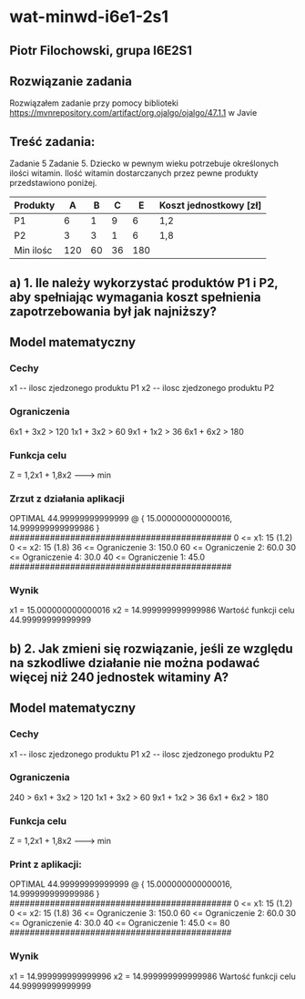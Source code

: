 # wat-minwd-i6e1-2s1

## Piotr Filochowski, grupa I6E2S1

## Rozwiązanie zadania

Rozwiązałem zadanie przy pomocy biblioteki https://mvnrepository.com/artifact/org.ojalgo/ojalgo/47.1.1 w Javie


## Treść zadania:
Zadanie 5
Zadanie 5. Dziecko w pewnym wieku potrzebuje określonych ilości witamin. Ilość witamin dostarczanych przez pewne produkty przedstawiono poniżej.


|	Produkty| A	    | B	    | C	    | E         |Koszt jednostkowy [zł]   |
|-----------|-------|-------|-------|-----------|-------------------------|
| P1	    | 6	    | 1	    | 9	    | 6	        | 1,2					  |
| P2	    | 3	    | 3	    | 1	    | 6	        | 1,8                     |
| Min ilośc	| 120	| 60	| 36	| 180	    |                         |

## a) 1.	Ile należy wykorzystać produktów P1 i P2, aby spełniając wymagania koszt spełnienia zapotrzebowania był jak najniższy?

## Model matematyczny

### Cechy

x1 -- ilosc zjedzonego produktu P1
x2 -- ilosc zjedzonego produktu P2

### Ograniczenia

6x1 + 3x2 > 120
1x1 + 3x2 > 60
9x1 + 1x2 > 36
6x1 + 6x2 > 180

### Funkcja celu

Z = 1,2x1 + 1,8x2 ---> min

### Zrzut z działania aplikacji
OPTIMAL 44.99999999999999 @ { 15.000000000000016, 14.999999999999986 }
############################################
0 <= x1: 15 (1.2)
0 <= x2: 15 (1.8)
36 <= Ograniczenie 3: 150.0
60 <= Ograniczenie 2: 60.0
30 <= Ograniczenie 4: 30.0
40 <= Ograniczenie 1: 45.0
############################################

### Wynik
x1 = 15.000000000000016
x2 = 14.999999999999986
Wartość funkcji celu 44.99999999999999

## b) 2.	Jak zmieni się rozwiązanie, jeśli ze względu na szkodliwe działanie nie można podawać więcej niż 240 jednostek witaminy A?

## Model matematyczny

### Cechy

x1 -- ilosc zjedzonego produktu P1
x2 -- ilosc zjedzonego produktu P2

### Ograniczenia

240 >  6x1 + 3x2 > 120
1x1 + 3x2 > 60
9x1 + 1x2 > 36
6x1 + 6x2 > 180

### Funkcja celu

Z = 1,2x1 + 1,8x2 ---> min


### Print z aplikacji:

OPTIMAL 44.99999999999999 @ { 15.000000000000016, 14.999999999999986 }
############################################
0 <= x1: 15 (1.2)
0 <= x2: 15 (1.8)
36 <= Ograniczenie 3: 150.0
60 <= Ograniczenie 2: 60.0
30 <= Ograniczenie 4: 30.0
40 <= Ograniczenie 1: 45.0 <= 80
############################################

### Wynik

x1 = 14.999999999999996
x2 = 14.999999999999986
Wartość funkcji celu 44.99999999999999